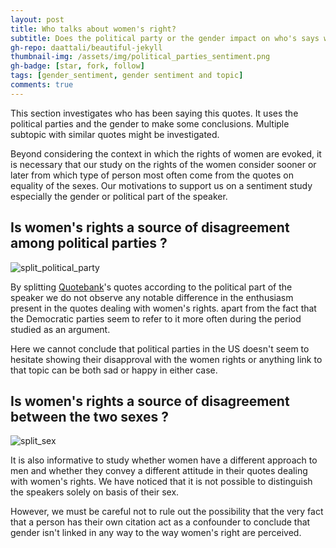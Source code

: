 ```yaml
---
layout: post
title: Who talks about women's right?
subtitle: Does the political party or the gender impact on who's says what?
gh-repo: daattali/beautiful-jekyll
thumbnail-img: /assets/img/political_parties_sentiment.png
gh-badge: [star, fork, follow]
tags: [gender_sentiment, gender sentiment and topic]
comments: true
---
```

This section investigates who has been saying this quotes. It uses the political parties and the gender to make some conclusions. 
Multiple subtopic with similar quotes might be investigated. 

Beyond considering the context in which the rights of women are evoked, it is necessary that our study on the rights of the women consider sooner or later from which type of person most often come from the quotes on equality of the sexes. Our motivations
to support us on a sentiment study
especially the gender or political part of the speaker.

## Is women's rights a source of disagreement among political parties ?

![split_political_party](https://raw.githubusercontent.com/epfl-ada/ada-2021-project-concatsanddogs/main/img/political_split.jpg)

By splitting [Quotebank](https://quotebank.dlab.tools/)'s quotes according to the political part of the speaker we do not observe any notable difference in the enthusiasm present in the quotes dealing with women's rights.
apart from the fact that the Democratic parties seem to refer to it more often during the period studied as an argument.

Here we cannot conclude that political parties in the US doesn't seem to hesitate showing their disapproval with the women rights or anything link to that topic can be both sad or happy in either case.

## Is women's rights a source of disagreement between the two sexes ?

![split_sex](https://raw.githubusercontent.com/epfl-ada/ada-2021-project-concatsanddogs/main/img/gender_split)

It is also informative to study whether women have a different approach to men and whether they convey a different attitude in their quotes dealing with women's rights.
We have noticed that it is not possible to distinguish the speakers solely on basis of their sex.

However, we must be careful not to rule out the possibility that the very fact that a person has their own citation act as a confounder to conclude that gender isn't linked in any way to the way women's right are perceived.
